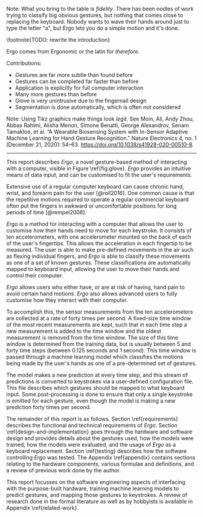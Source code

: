 Note: What you bring to the table is _fidelity_. There has been oodles of work
trying to classify big obvious gestures, but nothing that comes close to
replacing the keyboard. Nobody wants to wave their hands around just to type
the letter "a", but Ergo lets you do a simple motion and it's done.

\footnote{TODO: rewrite the introduction}

Ergo comes from Ergonomic or the latin for _therefore_.

Contributions:

- Gestures are far more subtle than found before
- Gestures can be completed far faster than before
- Application is explicitly for full computer interaction
- Many more gestures than before
- Glove is very unintrusive due to the fingernail design
- Segmentation is done automatically, which is often not considered

Note: Using Tikz graphics make things look _legit_. See Moin, Ali, Andy Zhou,
Abbas Rahimi, Alisha Menon, Simone Benatti, George Alexandrov, Senam Tamakloe,
et al. “A Wearable Biosensing System with In-Sensor Adaptive Machine Learning
for Hand Gesture Recognition.” Nature Electronics 4, no. 1 (December 21, 2020):
54–63. https://doi.org/10.1038/s41928-020-00510-8.

---

<!---
\begin{figure}[!htb]
\centering
\includegraphics[width=0.6\textwidth, angle=270]{src/imgs/glove.png}
\caption{\emph{Ergo} collects data from sensors mounted at the user's
fingertips. These data are classified into gestures, which are mapped to
keystrokes and then sent to the user's computer as regular keyboard input.}
\label{fig:glove}
\end{figure}
--->

This report describes _Ergo_, a novel gesture-based method of interacting with
a computer, visible in Figure \ref{fig:glove}. _Ergo_ provides an intuitive
means of data input, and can be customised to fit the user's requirements.

Extensive use of a regular computer keyboard can cause chronic hand, wrist, and
forearm pain for the user [@roll2016]. One common cause is that the repetitive
motions required to operate a regular commercial keyboard often put the fingers
in awkward or uncomfortable positions for long periods of time [@rempel2008].

_Ergo_ is a method for interacting with a computer that allows the user to
customise how their hands need to move for each keystroke. It consists of ten
accelerometers, with one accelerometer mounted on the back of each of the
user's fingertips. This allows the acceleration in each fingertip to be
measured. The user is able to make pre-defined movements in the air such as
flexing individual fingers, and _Ergo_ is able to classify these movements as
one of a set of known gestures. These classifications are automatically mapped
to keyboard input, allowing the user to move their hands and control their
computer.

_Ergo_ allows users who either have, or are at risk of having, hand pain to
avoid certain hand motions. _Ergo_ also allows advanced users to fully
customise how they interact with their computer.

To accomplish this, the sensor measurements from the ten accelerometers are
collected at a rate of forty times per second. A fixed-size time window of the
most recent measurements are kept, such that in each time step a new measurement
is added to the time window and the oldest measurement is removed from the time
window. The size of this time window is determined from the training data, but
is usually between 5 and forty time steps (between 0.125 seconds and 1 second).
This time window is passed through a machine learning model which classifies
the motions being made by the user's hands as one of a pre-determined set of
gestures.

The model makes a new prediction at every time step, and this stream of
predictions is converted to keystrokes via a user-defined configuration file.
This file describes which gestures should be mapped to what keyboard input.
Some post-processing is done to ensure that only a single keystroke is emitted
for each gesture, even though the model is making a new prediction forty times per
second.

The remainder of this report is as follows. Section \ref{requirements}
describes the functional and technical requirements of _Ergo_. Section
\ref{design-and-implementation} goes through the hardware and software design
and provides details about the gestures used, how the models were trained, how
the models were evaluated, and the usage of _Ergo_ as a keyboard replacement.
Section \ref{testing} describes how the software controlling _Ergo_ was tested.
The Appendix \ref{appendix} contains sections relating to the hardware
components, various formulae and definitions, and a review of previous work
done by the author.

This report focusses on the software engineering aspects of interfacing with
the purpose-built hardware, training machine learning models to predict
gestures, and mapping those gestures to keystrokes. A review of research done
in the formal literature as well as by hobbyists is available in Appendix
\ref{related-work}.
